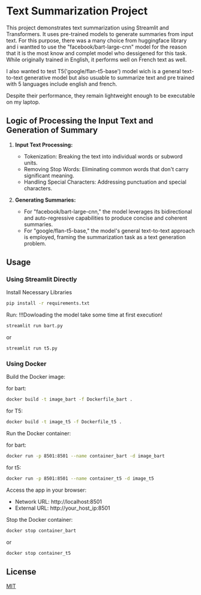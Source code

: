 # Text Summarization Project

This project demonstrates text summarization using Streamlit and Transformers. It uses pre-trained models to generate summaries from input text.
For this purpose, there was a many choice from huggingface library and i wantted to use the "facebook/bart-large-cnn" model for the reason that it is the most know and complet model who dessigened for this task. While originally trained in English, it performs well on French text as well.

I also wanted to test T5('google/flan-t5-base') model wich is a general text-to-text generative model but also usuable to summarize text and pre trained with 5 languages include english and french.

Despite their performance, they remain lightweight enough to be executable on my laptop.

## Logic of Processing the Input Text and Generation of Summary

1. **Input Text Processing:**
   - Tokenization: Breaking the text into individual words or subword units.
   - Removing Stop Words: Eliminating common words that don't carry significant meaning.
   - Handling Special Characters: Addressing punctuation and special characters.

2. **Generating Summaries:**
   - For "facebook/bart-large-cnn," the model leverages its bidirectional and auto-regressive capabilities to produce concise and coherent summaries.
   - For "google/flan-t5-base," the model's general text-to-text approach is employed, framing the summarization task as a text generation problem.



## Usage

### Using Streamlit Directly

Install Necessary Libraries

```bash
pip install -r requirements.txt
```

Run:
!!!Dowloading the model take some time at first execution!

```bash
streamlit run bart.py
```

or

```bash
streamlit run t5.py
```


### Using Docker

Build the Docker image:

for bart:
```bash
docker build -t image_bart -f Dockerfile_bart .
```

for T5:
```bash
docker build -t image_t5 -f Dockerfile_t5 .
```

Run the Docker container:

for bart:
```bash
docker run -p 8501:8501 --name container_bart -d image_bart
```
for t5:
```bash
docker run -p 8501:8501 --name container_t5 -d image_t5
```

Access the app in your browser:
- Network URL: http://localhost:8501
- External URL: http://your_host_ip:8501

Stop the Docker container:
```bash
docker stop container_bart
```
or
```bash
docker stop container_t5
```


## License

[MIT](https://choosealicense.com/licenses/mit/)